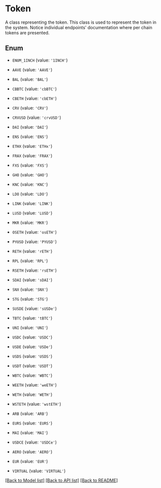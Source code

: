 # Token

A class representing the token.  This class is used to represent the token in the system. Notice individual endpoints' documentation where per chain tokens are presented.

## Enum

* `ENUM_1INCH` (value: `'1INCH'`)

* `AAVE` (value: `'AAVE'`)

* `BAL` (value: `'BAL'`)

* `CBBTC` (value: `'cbBTC'`)

* `CBETH` (value: `'cbETH'`)

* `CRV` (value: `'CRV'`)

* `CRVUSD` (value: `'crvUSD'`)

* `DAI` (value: `'DAI'`)

* `ENS` (value: `'ENS'`)

* `ETHX` (value: `'ETHx'`)

* `FRAX` (value: `'FRAX'`)

* `FXS` (value: `'FXS'`)

* `GHO` (value: `'GHO'`)

* `KNC` (value: `'KNC'`)

* `LDO` (value: `'LDO'`)

* `LINK` (value: `'LINK'`)

* `LUSD` (value: `'LUSD'`)

* `MKR` (value: `'MKR'`)

* `OSETH` (value: `'osETH'`)

* `PYUSD` (value: `'PYUSD'`)

* `RETH` (value: `'rETH'`)

* `RPL` (value: `'RPL'`)

* `RSETH` (value: `'rsETH'`)

* `SDAI` (value: `'sDAI'`)

* `SNX` (value: `'SNX'`)

* `STG` (value: `'STG'`)

* `SUSDE` (value: `'sUSDe'`)

* `TBTC` (value: `'tBTC'`)

* `UNI` (value: `'UNI'`)

* `USDC` (value: `'USDC'`)

* `USDE` (value: `'USDe'`)

* `USDS` (value: `'USDS'`)

* `USDT` (value: `'USDT'`)

* `WBTC` (value: `'WBTC'`)

* `WEETH` (value: `'weETH'`)

* `WETH` (value: `'WETH'`)

* `WSTETH` (value: `'wstETH'`)

* `ARB` (value: `'ARB'`)

* `EURS` (value: `'EURS'`)

* `MAI` (value: `'MAI'`)

* `USDCE` (value: `'USDCe'`)

* `AERO` (value: `'AERO'`)

* `EUR` (value: `'EUR'`)

* `VIRTUAL` (value: `'VIRTUAL'`)

[[Back to Model list]](../README.md#documentation-for-models) [[Back to API list]](../README.md#documentation-for-api-endpoints) [[Back to README]](../README.md)


